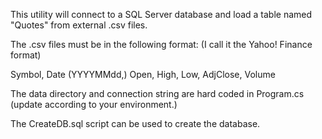 This utility will connect to a SQL Server database and load a table named "Quotes" from external .csv files.

The .csv files must be in the following format: (I call it the Yahoo! Finance format)

Symbol, Date (YYYYMMdd,) Open, High, Low, AdjClose, Volume

The data directory and connection string are hard coded in Program.cs (update according to your environment.)

The CreateDB.sql script can be used to create the database.
